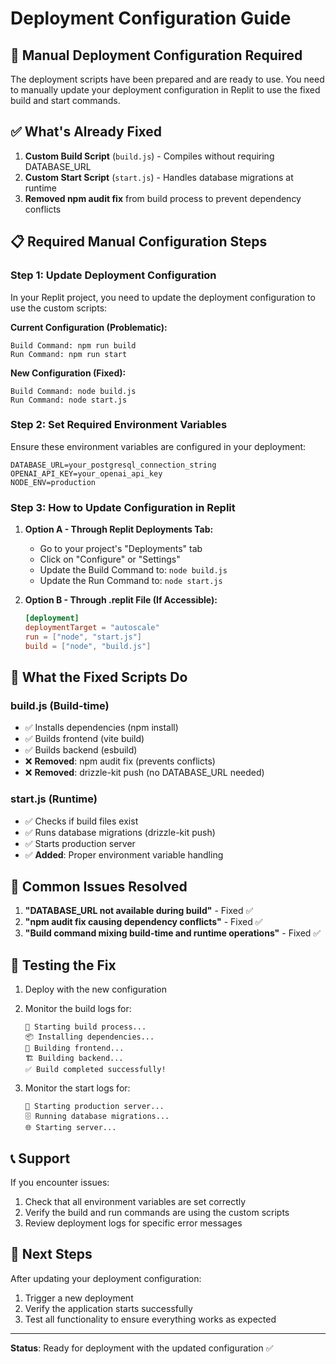 # Deployment Configuration Guide

## 🚀 Manual Deployment Configuration Required

The deployment scripts have been prepared and are ready to use. You need to manually update your deployment configuration in Replit to use the fixed build and start commands.

## ✅ What's Already Fixed

1. **Custom Build Script** (`build.js`) - Compiles without requiring DATABASE_URL
2. **Custom Start Script** (`start.js`) - Handles database migrations at runtime
3. **Removed npm audit fix** from build process to prevent dependency conflicts

## 📋 Required Manual Configuration Steps

### Step 1: Update Deployment Configuration

In your Replit project, you need to update the deployment configuration to use the custom scripts:

**Current Configuration (Problematic):**
```
Build Command: npm run build
Run Command: npm run start
```

**New Configuration (Fixed):**
```
Build Command: node build.js
Run Command: node start.js
```

### Step 2: Set Required Environment Variables

Ensure these environment variables are configured in your deployment:

```
DATABASE_URL=your_postgresql_connection_string
OPENAI_API_KEY=your_openai_api_key
NODE_ENV=production
```

### Step 3: How to Update Configuration in Replit

1. **Option A - Through Replit Deployments Tab:**
   - Go to your project's "Deployments" tab
   - Click on "Configure" or "Settings"
   - Update the Build Command to: `node build.js`
   - Update the Run Command to: `node start.js`

2. **Option B - Through .replit File (If Accessible):**
   ```toml
   [deployment]
   deploymentTarget = "autoscale"
   run = ["node", "start.js"]
   build = ["node", "build.js"]
   ```

## 🔧 What the Fixed Scripts Do

### build.js (Build-time)
- ✅ Installs dependencies (npm install)
- ✅ Builds frontend (vite build)
- ✅ Builds backend (esbuild)
- ❌ **Removed**: npm audit fix (prevents conflicts)
- ❌ **Removed**: drizzle-kit push (no DATABASE_URL needed)

### start.js (Runtime)
- ✅ Checks if build files exist
- ✅ Runs database migrations (drizzle-kit push)
- ✅ Starts production server
- ✅ **Added**: Proper environment variable handling

## 🚨 Common Issues Resolved

1. **"DATABASE_URL not available during build"** - Fixed ✅
2. **"npm audit fix causing dependency conflicts"** - Fixed ✅
3. **"Build command mixing build-time and runtime operations"** - Fixed ✅

## 🧪 Testing the Fix

1. Deploy with the new configuration
2. Monitor the build logs for:
   ```
   🔧 Starting build process...
   📦 Installing dependencies...
   🎨 Building frontend...
   🏗️ Building backend...
   ✅ Build completed successfully!
   ```

3. Monitor the start logs for:
   ```
   🚀 Starting production server...
   🗄️ Running database migrations...
   🌐 Starting server...
   ```

## 📞 Support

If you encounter issues:
1. Check that all environment variables are set correctly
2. Verify the build and run commands are using the custom scripts
3. Review deployment logs for specific error messages

## 🔄 Next Steps

After updating your deployment configuration:
1. Trigger a new deployment
2. Verify the application starts successfully
3. Test all functionality to ensure everything works as expected

---

**Status**: Ready for deployment with the updated configuration ✅